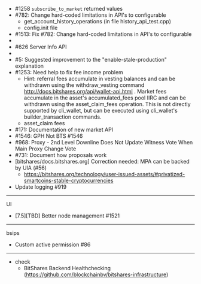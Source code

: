


- #1258 `subscribe_to_market` returned values 
- #782: Change hard-coded limitations in API's to configurable 
  - get_account_history_operations (in file history_api_test.cpp) 
  - config.init file
- #1513: Fix #782: Change hard-coded limitations in API's to configurable 
- 
- #626 Server Info API
- 
- #5: Suggested improvement to the "enable-stale-production" explanation 
- #1253: Need help to fix fee income problem 
   - Hint: referral fees accumulate in vesting balances and can be withdrawn using the withdraw_vesting command http://docs.bitshares.org/api/wallet-api.html .
Market fees accumulate in the asset's accumulated_fees pool IIRC and can be withdrawn using the asset_claim_fees operation. This is not directly supported by cli_wallet, but can be executed using cli_wallet's builder_transaction commands.
   - asset_claim fees
- #171: Documentation of new market API 
- #1546: GPH Not BTS #1546
- #968: Proxy - 2nd Level Downline Does Not Update Witness Vote When Main Proxy Change Vote 
- #731: Document how proposals work 
- [bitshares/docs.bitshares.org] Correction needed: MPA can be backed by UIA (#56)
  - https://bitshares.org/technology/user-issued-assets/#privatized-smartcoins-stable-cryptocurrencies
- Update logging #919

--------------------

UI
- [7.5][TBD] Better node management #1521
   
---------------------

bsips

- Custom active permission #86


----------------------

- check 
  - BitShares Backend Healthchecking (https://github.com/blockchainbv/bitshares-infrastructure)
  
  
  
